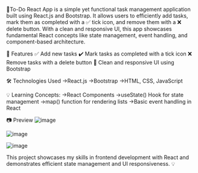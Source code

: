 📝To-Do React App is a simple yet functional task management application built using React.js and Bootstrap. It allows users to efficiently add tasks, mark them as completed with a ✅ tick icon, and remove them with a ❌ delete button. With a clean and responsive UI, this app showcases fundamental React concepts like state management, event handling, and component-based architecture.

🚀 Features
    ✅ Add new tasks
    ✔️ Mark tasks as completed with a tick icon
    ❌ Remove tasks with a delete button
    🎨 Clean and responsive UI using Bootstrap

🛠️ Technologies Used
    ->React.js
    ->Bootstrap
    ->HTML, CSS, JavaScript

💡 Learning Concepts:
    ->React Components
    ->useState() Hook for state management
    ->map() function for rendering lists
    ->Basic event handling in React

📷 Preview
![image](https://github.com/user-attachments/assets/99d63238-220e-44d3-ae01-402bf776e2a9)

![image](https://github.com/user-attachments/assets/025451db-345e-42d8-a23f-64ffad0fbbe8)

![image](https://github.com/user-attachments/assets/c686c2b0-a1e1-4f4a-a9ec-2c2fcee38660)

This project showcases my skills in frontend development with React and demonstrates efficient state management and UI responsiveness. 💡

